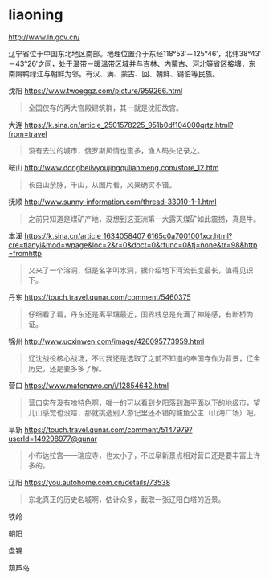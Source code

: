 # liaoning

http://www.ln.gov.cn/

辽宁省位于中国东北地区南部。地理位置介于东经118°53′－125°46′，北纬38°43′－43°26′之间，处于温带－暖温带区域并与吉林、内蒙古、河北等省区接壤，东南隔鸭绿江与朝鲜为邻。有汉、满、蒙古、回、朝鲜、锡伯等民族。

沈阳 https://www.twoeggz.com/picture/959266.html

> 全国仅存的两大宫殿建筑群，其一就是沈阳故宫。

大连 https://k.sina.cn/article_2501578225_951b0df104000qrtz.html?from=travel

> 没有去过的城市，俄罗斯风情也蛮多，渔人码头记录之。

鞍山 http://www.dongbeilvyoujingqulianmeng.com/store_12.htm

> 长白山余脉，千山，从图片看，风景确实不错。

抚顺 http://www.sunny-information.com/thread-33010-1-1.html

> 之前只知道是煤矿产地，没想到这亚洲第一大露天煤矿如此震撼，真是牛。

本溪 https://k.sina.cn/article_1634058407_6165c0a7001001xcr.html?cre=tianyi&mod=wpage&loc=2&r=0&doct=0&rfunc=0&tj=none&tr=98&http=fromhttp

> 又来了一个溶洞，但是名字叫水洞，据介绍地下河流长度最长，值得见识下。

丹东 https://touch.travel.qunar.com/comment/5460375

> 仔细看了看，丹东还是离平壤最近，国界线总是充满了神秘感，有断桥为证。

锦州 http://www.ucxinwen.com/image/426095773959.html

> 辽沈战役核心战场，不过我还是选取了之前不知道的奉国寺作为背景，辽金历史，还是要多多了解。

营口 https://www.mafengwo.cn/i/12854642.html

> 营口实在没有啥特色啊，唯一的可以看到夕阳落到海平面以下的地级市，望儿山感觉也没啥，那就挑选别人游记里还不错的鲅鱼公主（山海广场）吧。

阜新 https://touch.travel.qunar.com/comment/5147979?userId=149298977@qunar

> 小布达拉宫——瑞应寺，也太小了，不过阜新景点相对营口还是要丰富上许多的。

辽阳 https://you.autohome.com.cn/details/73538

> 东北真正的历史名城啊，估计众多，截取一张辽阳白塔的近景。

铁岭

朝阳

盘锦

葫芦岛